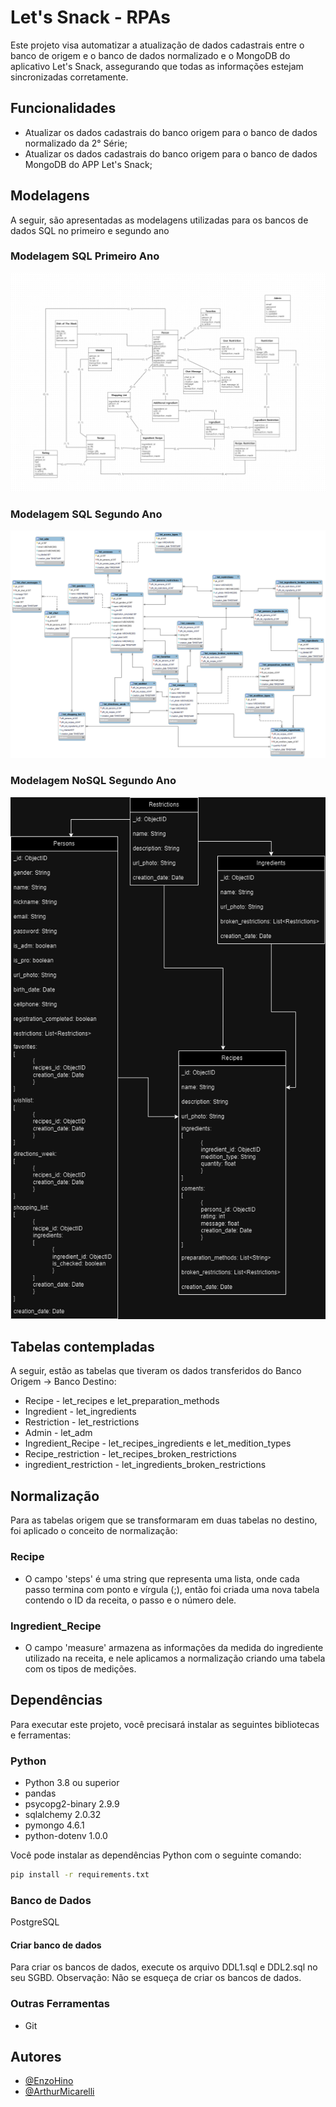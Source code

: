 # Let's Snack - RPAs

Este projeto visa automatizar a atualização de dados cadastrais entre o banco de origem e o banco de dados normalizado e o MongoDB do aplicativo Let's Snack, assegurando que todas as informações estejam sincronizadas corretamente.

## Funcionalidades

- Atualizar os dados cadastrais do banco origem para o banco de dados normalizado da 2° Série;
- Atualizar os dados cadastrais do banco origem para o banco de dados MongoDB do APP Let's Snack;

## Modelagens

A seguir, são apresentadas as modelagens utilizadas para os bancos de dados SQL no primeiro e segundo ano

### Modelagem SQL Primeiro Ano

![Modelagem SQL Primeiro Ano](./Lets_Snack-SQL1.png)

### Modelagem SQL Segundo Ano

![Modelagem SQL Segundo Ano](./Lets_Snack-SQL2.png)

### Modelagem NoSQL Segundo Ano

![Modelagem NoSQL Segundo Ano](./Lets_Snack-NoSQL.drawio.png)

## Tabelas contempladas

A seguir, estão as tabelas que tiveram os dados transferidos do Banco Origem -> Banco Destino:

- Recipe - let_recipes e let_preparation_methods
- Ingredient - let_ingredients
- Restriction - let_restrictions
- Admin - let_adm
- Ingredient_Recipe - let_recipes_ingredients e let_medition_types
- Recipe_restriction - let_recipes_broken_restrictions
- ingredient_restriction - let_ingredients_broken_restrictions

## Normalização

Para as tabelas origem que se transformaram em duas tabelas no destino, foi aplicado o conceito de normalização:

### Recipe

- O campo 'steps' é uma string que representa uma lista, onde cada passo termina com ponto e vírgula (;), então foi criada uma nova tabela contendo o ID da receita, o passo e o número dele.

### Ingredient_Recipe

- O campo 'measure' armazena as informações da medida do ingrediente utilizado na receita, e nele aplicamos a normalização criando uma tabela com os tipos de medições.

## Dependências

Para executar este projeto, você precisará instalar as seguintes bibliotecas e ferramentas:

### Python

- Python 3.8 ou superior
- pandas
- psycopg2-binary 2.9.9
- sqlalchemy 2.0.32
- pymongo 4.6.1
- python-dotenv 1.0.0

Você pode instalar as dependências Python com o seguinte comando:

```bash
pip install -r requirements.txt
```

### Banco de Dados

PostgreSQL

#### Criar banco de dados

Para criar os bancos de dados, execute os arquivo DDL1.sql e DDL2.sql no seu SGBD.
Observação: Não se esqueça de criar os bancos de dados.

### Outras Ferramentas

- Git

## Autores

- [@EnzoHino](https://www.github.com/EnzoHino)
- [@ArthurMicarelli](https://github.com/ArthurMicarelli)

